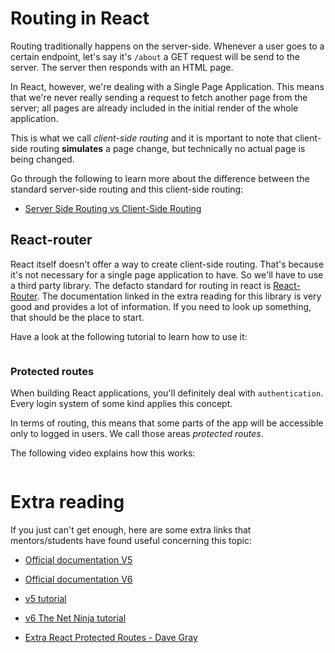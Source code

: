 # Routing in React

Routing traditionally happens on the server-side. Whenever a user goes to a certain endpoint, let's say it's `/about` a GET request will be send to the server. The server then responds with an HTML page.

In React, however, we're dealing with a Single Page Application. This means that we're never really sending a request to fetch another page from the server; all pages are already included in the initial render of the whole application.

This is what we call _client-side routing_ and it is mportant to note that client-side routing **simulates** a page change, but technically no actual page is being changed.

Go through the following to learn more about the difference between the standard server-side routing and this client-side routing:

- [Server Side Routing vs Client-Side Routing](https://www.codementor.io/chinemeremnwoga/server-side-routing-vs-client-side-routing-yne57eq9a)

## React-router

React itself doesn't offer a way to create client-side routing. That's because it's not necessary for a single page application to have. So we'll have to use a third party library. The defacto standard for routing in react is [React-Router](https://github.com/remix-run/react-router). The documentation linked in the extra reading for this library is very good and provides a lot of information. If you need to look up something, that should be the place to start.

Have a look at the following tutorial to learn how to use it:

<a href="https://www.youtube.com/watch?v=0cSVuySEB0A">
<img src="https://via.placeholder.com/728x90.png?text=Video+Preview+Coming+Soon" alt="" />
</a>

### Protected routes

When building React applications, you'll definitely deal with `authentication`. Every login system of some kind applies this concept.

In terms of routing, this means that some parts of the app will be accessible only to logged in users. We call those areas _protected routes_.

The following video explains how this works:

<a href="https://www.youtube.com/watch?v=kByiWTWdpww">
<img src="https://via.placeholder.com/728x90.png?text=Video+Preview+Coming+Soon" alt="" />
</a>

# Extra reading

If you just can't get enough, here are some extra links that mentors/students have found useful concerning this topic:

- [Official documentation V5](https://reactrouter.com/web/guides/quick-start)
- [Official documentation V6](https://reactrouter.com/docs/en/v6/getting-started/tutorial)

- [v5 tutorial](https://www.youtube.com/watch?v=Law7wfdg_ls)
- [v6 The Net Ninja tutorial](https://www.youtube.com/playlist?list=PL4cUxeGkcC9h7F1LWaQ7MAI8ptg5VjvxJ)

- [Extra React Protected Routes - Dave Gray](https://www.youtube.com/watch?v=oUZjO00NkhY)
